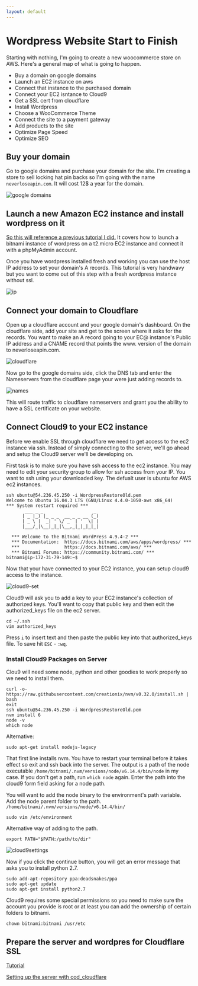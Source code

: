 ```yaml
---
layout: default
---
```


# Wordpress Website Start to Finish

Starting with nothing, I'm going to create a new woocommerce store on AWS. Here's a general map of what is going to happen.
- Buy a domain on google domains
- Launch an EC2 instance on aws
- Connect that instance to the purchased domain
- Connect your EC2 isntance to Cloud9
- Get a SSL cert from cloudflare
- Install Wordpress
- Choose a WooCommerce Theme
- Connect the site to a payment gateway
- Add products to the site
- Optimize Page Speed
- Optimize SEO

## Buy your domain

Go to google domains and purchase your domain for the site. I'm creating a store to sell locking hat pin backs so I'm going with the name `neverloseapin.com`. It will cost 12$ a year for the domain.

![google domains](../../images/googledomain.png)

## Launch a new Amazon EC2 instance and install wordpress on it

[So this will reference a previous tutorial I did.](phpMyAdmin.md) It covers how to launch a bitnami instance of wordpress on a t2.micro EC2 instance and connect it with a phpMyAdmin account.

Once you have wordpress installed fresh and working you can use the host IP address to set your domain's A records. This tutorial is very handwavy but you want to come out of this step with a fresh wordpress instance without ssl.

![ip](../../images/ec2-ip.png)

## Connect your domain to Cloudflare

Open up a cloudflare account and your google domain's dashboard. On the cloudflare side, add your site and get to the screen where it asks for the records. You want to make an A record going to your EC@ instance's Public IP address and a CNAME record that points the www. version of the domain to neverloseapin.com.

![cloudflare](../../images/cloudflare.png)

Now go to the google domains side, click the DNS tab and enter the Nameservers from the cloudflare page your were just adding records to.

![names](../../images/domain-nameservers.png)

This will route traffic to cloudflare nameservers and grant you the ability to have a SSL certificate on your website.

## Connect Cloud9 to your EC2 instance

Before we enable SSL through cloudflare we need to get access to the ec2 instance via ssh. Instead of simply connecting to the server, we'll go ahead and setup the Cloud9 server we'll be developing on.

First task is to make sure you have ssh access to the ec2 instance. You may need to edit your security group to allow for ssh access from your IP. You want to ssh using your downloaded key. The defualt user is ubuntu for AWS ec2 instances.

```
ssh ubuntu@54.236.45.250 -i WordpressRestoreOld.pem
Welcome to Ubuntu 16.04.3 LTS (GNU/Linux 4.4.0-1050-aws x86_64)
*** System restart required ***
       ___ _ _                   _
      | _ |_) |_ _ _  __ _ _ __ (_)
      | _ \ |  _| ' \/ _` | '  \| |
      |___/_|\__|_|_|\__,_|_|_|_|_|

  *** Welcome to the Bitnami WordPress 4.9.4-2 ***
  *** Documentation:  https://docs.bitnami.com/aws/apps/wordpress/ ***
  ***                 https://docs.bitnami.com/aws/ ***
  *** Bitnami Forums: https://community.bitnami.com/ ***
bitnami@ip-172-31-79-149:~$
```

Now that your have connected to your EC2 instance, you can setup cloud9 access to the instance.

![cloud9-set](../../images/cloud9-setup.png)

Cloud9 will ask you to add a key to your EC2 instance's collection of authorized keys. You'll want to copy that public key and then edit the authorized_keys file on the ec2 server.


```
cd ~/.ssh
vim authorized_keys
```

Press `i` to insert text and then paste the public key into that authorized_keys file. To save hit `ESC` - `:wq`.

### Install Cloud9 Packages on Server

Clou9 will need some node, python and other goodies to work properly so we need to install them.

```
curl -o- https://raw.githubusercontent.com/creationix/nvm/v0.32.0/install.sh | bash
exit
ssh ubuntu@54.236.45.250 -i WordpressRestoreOld.pem
nvm install 6
node -v
which node
```

Alternative:

```
sudo apt-get install nodejs-legacy
```


That first line installs nvm. You have to restart your terminal before it takes effect so exit and ssh back into the server. The output is a path of the node executable `/home/bitnami/.nvm/versions/node/v6.14.4/bin/node` in my case. If you don't get a path, run `which node` again. Enter the path into the cloud9 form field asking for a node path.

You will want to add the node binary to the environment's path variable. Add the node parent folder to the path.  `/home/bitnami/.nvm/versions/node/v6.14.4/bin/`

```
sudo vim /etc/environment
```

Alternative way of adding to the path.

```
export PATH="$PATH:/path/to/dir"
```

![cloud9settings](../../images/cloud9settings.png)

Now if you click the continue button, you will get an error message that asks you to install python 2.7.

```
sudo add-apt-repository ppa:deadsnakes/ppa
sudo apt-get update
sudo apt-get install python2.7
```

Cloud9 requires some special permissions so you need to make sure the account you provide is root or at least you can add the ownership of certain folders to bitnami.

```
chown bitnami:bitnami /usr/etc
```




## Prepare the server and wordpres for Cloudflare SSL  

[Tutorial](https://support.cloudflare.com/hc/en-us/articles/227634427-Using-Cloudflare-with-WordPress)

[Setting up the server with cod_cloudflare](https://www.cloudflare.com/technical-resources/#mod_cloudflare)
